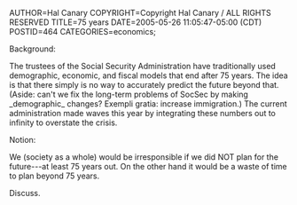 AUTHOR=Hal Canary
COPYRIGHT=Copyright Hal Canary / ALL RIGHTS RESERVED
TITLE=75 years
DATE=2005-05-26 11:05:47-05:00 (CDT)
POSTID=464
CATEGORIES=economics;

Background:

The trustees of the Social Security Administration have traditionally used demographic, economic, and fiscal models that end after 75 years. The idea is that there simply is no way to accurately predict the future beyond that. (Aside: can't we fix the long-term problems of SocSec by making \_demographic\_ changes? Exempli gratia: increase immigration.) The current administration made waves this year by integrating these numbers out to infinity to overstate the crisis.

Notion:

We (society as a whole) would be irresponsible if we did NOT plan for the future---at least 75 years out. On the other hand it would be a waste of time to plan beyond 75 years.

Discuss.
